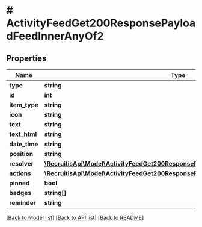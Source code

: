 # # ActivityFeedGet200ResponsePayloadFeedInnerAnyOf2

## Properties

Name | Type | Description | Notes
------------ | ------------- | ------------- | -------------
**type** | **string** |  | [optional]
**id** | **int** |  | [optional]
**item_type** | **string** |  | [optional]
**icon** | **string** |  | [optional]
**text** | **string** |  | [optional]
**text_html** | **string** |  | [optional]
**date_time** | **string** |  | [optional]
**position** | **string** |  | [optional]
**resolver** | [**\RecruitisApi\Model\ActivityFeedGet200ResponsePayloadFeedInnerAnyOf1Resolver**](ActivityFeedGet200ResponsePayloadFeedInnerAnyOf1Resolver.md) |  | [optional]
**actions** | [**\RecruitisApi\Model\ActivityFeedGet200ResponsePayloadFeedInnerAnyOf1ActionsInner[]**](ActivityFeedGet200ResponsePayloadFeedInnerAnyOf1ActionsInner.md) |  | [optional]
**pinned** | **bool** |  | [optional]
**badges** | **string[]** |  | [optional]
**reminder** | **string** |  | [optional]

[[Back to Model list]](../../README.md#models) [[Back to API list]](../../README.md#endpoints) [[Back to README]](../../README.md)
